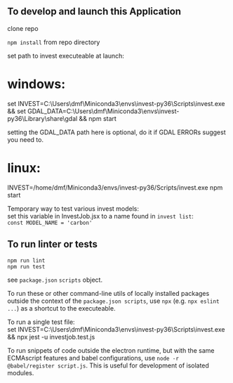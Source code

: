 To develop and launch this Application
--------------------------

clone repo  

`npm install` from repo directory  

set path to invest executeable at launch:  

# windows:  
set INVEST=C:\\Users\\dmf\\Miniconda3\\envs\\invest-py36\\Scripts\\invest.exe && set GDAL_DATA=C:\\Users\\dmf\\Miniconda3\\envs\\invest-py36\\Library\\share\\gdal && npm start  

setting the GDAL_DATA path here is optional, do it if GDAL ERRORs suggest you need to.  

# linux:  
INVEST=/home/dmf/Miniconda3/envs/invest-py36/Scripts/invest.exe npm start  


Temporary way to test various invest models:  
set this variable in InvestJob.jsx to a name found in `invest list`:  
`const MODEL_NAME = 'carbon'`  


To run linter or tests
-----------------------------
`npm run lint`  
`npm run test`  

see `package.json` `scripts` object.  

To run these or other command-line utils of locally installed packages outside the context of the `package.json scripts`, use `npx` (e.g. `npx eslint ...`) as a shortcut to the executeable. 

To run a single test file:  
set INVEST=C:\\Users\\dmf\\Miniconda3\\envs\\invest-py36\\Scripts\\invest.exe && npx jest -u investjob.test.js  

To run snippets of code outside the electron runtime, but with the same ECMAscript features and babel configurations, use `node -r @babel/register script.js`. This is useful for development of isolated modules.